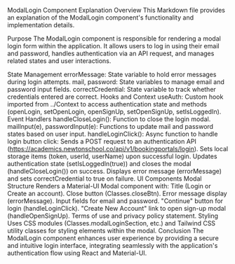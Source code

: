 ModalLogin Component Explanation
Overview
This Markdown file provides an explanation of the ModalLogin component's functionality and implementation details.

Purpose
The ModalLogin component is responsible for rendering a modal login form within the application. It allows users to log in using their email and password, handles authentication via an API request, and manages related states and user interactions.

State Management
errorMessage: State variable to hold error messages during login attempts.
mail, password: State variables to manage email and password input fields.
correctCredential: State variable to track whether credentials entered are correct.
Hooks and Context
useAuth: Custom hook imported from ../Context to access authentication state and methods (openLogin, setOpenLogin, openSignUp, setOpenSignUp, setIsLoggedIn).
Event Handlers
handleCloseLogin(): Function to close the login modal.
mailInput(e), passwordInput(e): Functions to update mail and password states based on user input.
handleLoginClick(): Async function to handle login button click:
Sends a POST request to an authentication API (https://academics.newtonschool.co/api/v1/bookingportals/login).
Sets local storage items (token, userId, userName) upon successful login.
Updates authentication state (setIsLoggedIn(true)) and closes the modal (handleCloseLogin()) on success.
Displays error message (errorMessage) and sets correctCredential to true on failure.
UI Components
Modal Structure
Renders a Material-UI Modal component with:
Title (Login or Create an account).
Close button (Classes.closeBtn).
Error message display (errorMessage).
Input fields for email and password.
"Continue" button for login (handleLoginClick).
"Create New Account" link to open sign-up modal (handleOpenSignUp).
Terms of use and privacy policy statement.
Styling
Uses CSS modules (Classes.modalLoginSection, etc.) and Tailwind CSS utility classes for styling elements within the modal.
Conclusion
The ModalLogin component enhances user experience by providing a secure and intuitive login interface, integrating seamlessly with the application's authentication flow using React and Material-UI.